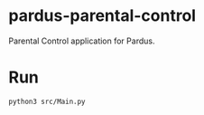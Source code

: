 # pardus-parental-control
Parental Control application for Pardus.

# Run
```
python3 src/Main.py
```
